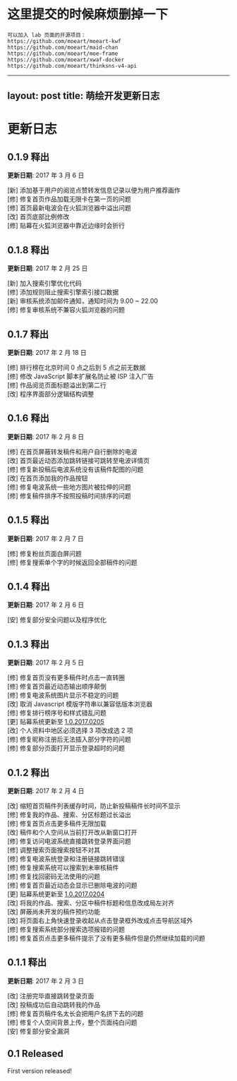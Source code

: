 # 这里提交的时候麻烦删掉一下
```
可以加入 lab 页面的开源项目：
https://github.com/moeart/moeart-kwf
https://github.com/moeart/maid-chan
https://github.com/moeart/moe-frame
https://github.com/moeart/xwaf-docker
https://github.com/moeart/thinksns-v4-api
```

---
layout: post
title: 萌绘开发更新日志
---

# 更新日志

## 0.1.9 释出

**更新日期**: 2017 年 3 月 6 日

[新] 添加基于用户的阅览点赞转发信息记录以便为用户推荐画作<br/>
[修] 修复首页作品加载无限卡在第一页的问题<br/>
[修] 首页最新电波会在火狐浏览器中溢出问题<br/>
[改] 首页底部比例修改<br/>
[修] 贴幕在火狐浏览器中靠近边缘时会折行<br/>


## 0.1.8 释出

**更新日期**: 2017 年 2 月 25 日

[新] 加入搜索引擎优化代码<br/>
[修] 添加规则阻止搜索引擎索引接口数据<br/>
[新] 审核系统添加邮件通知，通知时间为 9.00 ~ 22.00<br/>
[修] 修复审核系统不兼容火狐浏览器的问题<br/>


## 0.1.7 释出

**更新日期**: 2017 年 2 月 18 日

[修] 排行榜在北京时间 0 点之后到 5 点之前无数据<br/>
[修] 修改 JavaScript 脚本扩展名防止被 ISP 注入广告<br/>
[修] 作品阅览页面标题溢出到第二行<br/>
[改] 程序界面部分逻辑结构调整<br/>


## 0.1.6 释出

**更新日期**: 2017 年 2 月 8 日

[修] 在首页屏蔽转发稿件和用户自行删除的电波<br/>
[改] 首页最近动态添加跳转链接可跳转至电波详情页<br/>
[修] 修复新投稿后电波系统没有该稿件配图的问题<br/>
[改] 在首页添加我的作品按钮<br/>
[修] 修复电波系统一些地方图片被拉伸的问题<br/>
[修] 修复稿件排序不按照投稿时间排序的问题<br/>


## 0.1.5 释出

**更新日期**: 2017 年 2 月 7 日

[修] 修复粉丝页面白屏问题<br/>
[修] 修复搜索单个字的时候返回全部稿件的问题<br/>


## 0.1.4 释出

**更新日期**: 2017 年 2 月 6 日

[安] 修复部分安全问题以及程序优化<br/>


## 0.1.3 释出

**更新日期**: 2017 年 2 月 5 日

[修] 修复首页没有更多稿件时点击一直转圈<br/>
[修] 修复首页最近动态输出顺序颠倒<br/>
[修] 修复电波系统图片显示不稳定的问题<br/>
[改] 取消 Javascript 模版字符串以兼容低版本浏览器<br/>
[修] 修复排行榜序号和样式错乱问题<br/>
[更] 贴幕系统更新至 [1.0.2017.0205](http://www.acgdraw.com/ms/acgdraw/tiemu.changelog.txt)<br/>
[改] 个人资料中地区必须选择 3 项改成选 2 项<br/>
[修] 修复昵称注册后无法插入部分字符的问题<br/>
[修] 修复部分页面打开显示登录超时的问题<br/>


## 0.1.2 释出

**更新日期**: 2017 年 2 月 4 日

[改] 缩短首页稿件列表缓存时间，防止新投稿稿件长时间不显示<br/>
[修] 修复我的作品、搜索、分区标题过长溢出<br/>
[修] 修复首页点击更多稿件无限加载<br/>
[改] 稿件和个人空间从当前打开改从新窗口打开<br/>
[修] 修复访问电波系统直接跳转登录界面问题<br/>
[修] 调整搜索页面搜索按钮不对其<br/>
[修] 修复电波系统登录和注册链接跳转错误<br/>
[修] 修复搜索系统可以搜索到未审核稿件<br/>
[修] 修复找回密码无法使用的问题<br/>
[修] 修复首页最近动态会显示已删除电波的问题<br/>
[更] 贴幕系统更新至 [1.0.2017.0204](http://www.acgdraw.com/ms/acgdraw/tiemu.changelog.txt)<br/>
[改] 将我的作品、搜索、分区中稿件标题和信息改成局左对齐<br/>
[改] 屏蔽尚未开发的稿件预约功能<br/>
[改] 将页面右上角快速登录收起从点击登录框外改成点击导航区域外<br/>
[修] 修复搜索系统部分搜索选项报错的问题<br/>
[修] 修复首页点击更多稿件提示了没有更多稿件但是仍然继续加载的问题<br/>


## 0.1.1 释出

**更新日期**: 2017 年 2 月 3 日

[改] 注册完毕直接跳转登录页面<br/>
[改] 投稿成功后自动跳转我的作品<br/>
[修] 修复首页稿件名太长会把用户名挤下去的问题<br/>
[修] 修复个人空间背景上传，整个页面纯白问题<br/>
[安] 修复部分安全漏洞<br/>


## 0.1 Released

First version released!

